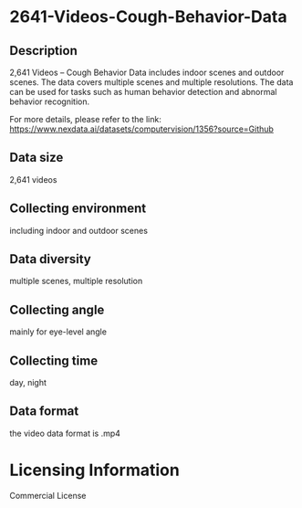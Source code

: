 # 2641-Videos-Cough-Behavior-Data

## Description
2,641 Videos – Cough Behavior Data includes indoor scenes and outdoor scenes. The data covers multiple scenes and multiple resolutions. The data can be used for tasks such as human behavior detection and abnormal behavior recognition.

For more details, please refer to the link: https://www.nexdata.ai/datasets/computervision/1356?source=Github


## Data size
2,641 videos
## Collecting environment
including indoor and outdoor scenes
## Data diversity
multiple scenes, multiple resolution
## Collecting angle
mainly for eye-level angle
## Collecting time
day, night
## Data format
the video data format is .mp4
# Licensing Information
Commercial License
